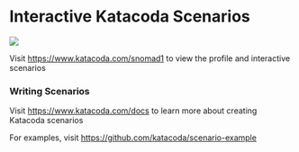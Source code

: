 # Interactive Katacoda Scenarios

[![](http://shields.katacoda.com/katacoda/snomad1/count.svg)](https://www.katacoda.com/snomad1 "Get your profile on Katacoda.com")

Visit https://www.katacoda.com/snomad1 to view the profile and interactive scenarios

### Writing Scenarios
Visit https://www.katacoda.com/docs to learn more about creating Katacoda scenarios

For examples, visit https://github.com/katacoda/scenario-example
